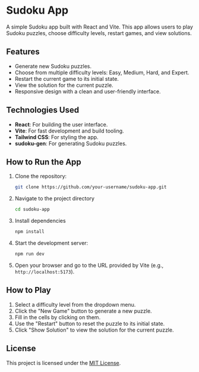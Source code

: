 # Sudoku App

A simple Sudoku app built with React and Vite. This app allows users to play Sudoku puzzles, choose difficulty levels, restart games, and view solutions.

## Features

- Generate new Sudoku puzzles.
- Choose from multiple difficulty levels: Easy, Medium, Hard, and Expert.
- Restart the current game to its initial state.
- View the solution for the current puzzle.
- Responsive design with a clean and user-friendly interface.

## Technologies Used

- **React**: For building the user interface.
- **Vite**: For fast development and build tooling.
- **Tailwind CSS**: For styling the app.
- **sudoku-gen**: For generating Sudoku puzzles.

## How to Run the App

1. Clone the repository:
   ```bash
   git clone https://github.com/your-username/sudoku-app.git

2. Navigate to the project directory
   ```bash
   cd sudoku-app    

3. Install dependencies
   ```bash
   npm install

4. Start the development server:
   ```bash
   npm run dev

5. Open your browser and go to the URL provided by Vite (e.g., `http://localhost:5173`).

## How to Play

1. Select a difficulty level from the dropdown menu.
2. Click the "New Game" button to generate a new puzzle.
3. Fill in the cells by clicking on them.
4. Use the "Restart" button to reset the puzzle to its initial state.
5. Click "Show Solution" to view the solution for the current puzzle.

## License

This project is licensed under the [MIT License](LICENSE).